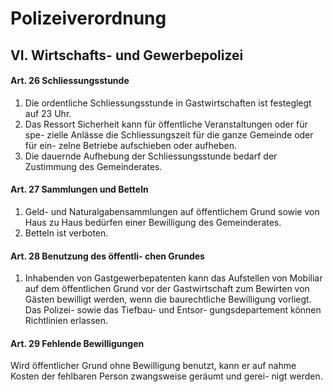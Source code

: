 # Polizeiverordnung
## VI. Wirtschafts- und Gewerbepolizei 
#### Art. 26 Schliessungsstunde
1) Die ordentliche Schliessungsstunde in Gastwirtschaften ist festeglegt auf 23 Uhr.
2) Das Ressort Sicherheit kann für öffentliche Veranstaltungen oder für spe- zielle Anlässe die Schliessungszeit für die ganze Gemeinde oder für ein- zelne Betriebe aufschieben oder aufheben.
3) Die dauernde Aufhebung der Schliessungsstunde bedarf der Zustimmung des Gemeinderates.

#### Art. 27 Sammlungen und Betteln
1) Geld- und Naturalgabensammlungen auf öffentlichem Grund sowie von Haus zu Haus bedürfen einer Bewilligung des Gemeinderates.
2) Betteln ist verboten.

#### Art. 28 Benutzung des öffentli- chen Grundes
1) Inhabenden von Gastgewerbepatenten kann das Aufstellen von Mobiliar auf dem öffentlichen Grund vor der Gastwirtschaft zum Bewirten von Gästen bewilligt werden, wenn die baurechtliche Bewilligung vorliegt. Das Polizei- sowie das Tiefbau- und Entsor- gungsdepartement können Richtlinien erlassen.

#### Art. 29 Fehlende Bewilligungen
Wird öffentlicher Grund ohne Bewilligung benutzt, kann er auf nahme Kosten der fehlbaren Person zwangsweise geräumt und gerei-
nigt werden.